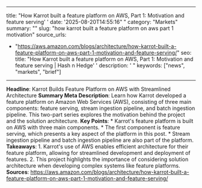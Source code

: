﻿---

title: "How Karrot built a feature platform on AWS, Part 1: Motivation and feature serving''
date: '2025-08-20T14:55:16""
category: "Markets"
summary: ""
slug: "how karrot built a feature platform on aws part 1 motivation"
source_urls:
  - "https://aws.amazon.com/blogs/architecture/how-karrot-built-a-feature-platform-on-aws-part-1-motivation-and-feature-serving/"
seo:
  title: "How Karrot built a feature platform on AWS, Part 1: Motivation and feature serving | Hash n Hedge''
  description: '"
  keywords: ["news", "markets", "brief"]

---
**Headline**: Karrot Builds Feature Platform on AWS with Streamlined Architecture  **Summary Meta Description**: Learn how Karrot developed a feature platform on Amazon Web Services (AWS), consisting of three main components: feature serving, stream ingestion pipeline, and batch ingestion pipeline. This two-part series explores the motivation behind the project and the solution architecture.  **Key Points**:  * Karrot's feature platform is built on AWS with three main components. * The first component is feature serving, which presents a key aspect of the platform in this post. * Stream ingestion pipeline and batch ingestion pipeline are also part of the platform.  **Takeaways**:  1. Karrot's use of AWS enables efficient architecture for their feature platform, allowing for streamlined development and deployment of features. 2. This project highlights the importance of considering solution architecture when developing complex systems like feature platforms.  **Sources**:  https://aws.amazon.com/blogs/architecture/how-karrot-built-a-feature-platform-on-aws-part-1-motivation-and-feature-serving/ 
